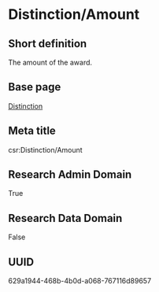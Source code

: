 # Distinction/Amount
## Short definition
The amount of the award.
## Base page
[Distinction](../../Objects/Distinction.md)
## Meta title
csr:Distinction/Amount
## Research Admin Domain
True
## Research Data Domain
False
## UUID
629a1944-468b-4b0d-a068-767116d89657
